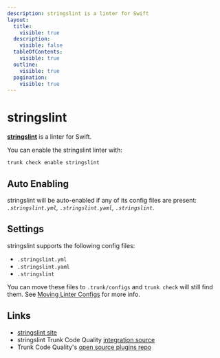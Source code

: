 ```yaml
---
description: stringslint is a linter for Swift
layout:
  title:
    visible: true
  description:
    visible: false
  tableOfContents:
    visible: true
  outline:
    visible: true
  pagination:
    visible: true
---
```


# stringslint

[**stringslint**](https://github.com/dral3x/StringsLint#readme) is a linter for Swift.

You can enable the stringslint linter with:

```shell
trunk check enable stringslint
```

## Auto Enabling

stringslint will be auto-enabled if any of its config files are present: _`.stringslint.yml`, `.stringslint.yaml`, `.stringslint`_.

## Settings

stringslint supports the following config files:

* `.stringslint.yml`
* `.stringslint.yaml`
* `.stringslint`

You can move these files to `.trunk/configs` and `trunk check` will still find them. See [Moving Linter Configs](broken-reference) for more info.

## Links

* [stringslint site](https://github.com/dral3x/StringsLint#readme)
* stringslint Trunk Code Quality [integration source](https://github.com/trunk-io/plugins/tree/main/linters/stringslint)
* Trunk Code Quality's [open source plugins repo](https://github.com/trunk-io/plugins/tree/main)
